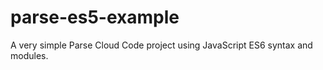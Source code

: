 # parse-es5-example

A very simple Parse Cloud Code project using JavaScript ES6 syntax and modules.
